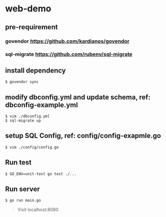 # web-demo
## pre-requirement
### govendor https://github.com/kardianos/govendor
### sql-migrate https://github.com/rubenv/sql-migrate

## install dependency
```
$ govendor sync
```

## modify dbconfig.yml and update schema, ref: dbconfig-example.yml
```
$ vim ./dbconfig.yml
$ sql-migrate up
```
## setup SQL Config, ref: config/config-exapmle.go
```
$ vim ./config/config.go
```
## Run test
```
$ GO_ENV=unit-test go test ./...
```

## Run server
```
$ go run main.go
```
> Visit localhost:8080
